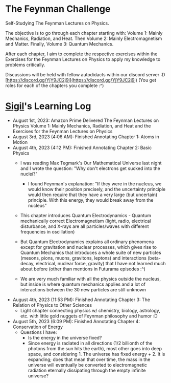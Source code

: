 # The Feynman Challenge

Self-Studying The Feynman Lectures on Physics.

The objective is to go through each chapter starting with: Volume 1: Mainly Mechanics, Radiation, and Heat. Then Volume 2: Mainly Electromagnetism and Matter. Finally, Volume 3: Quantum Mechanics.

After each chapter, I aim to complete the respective exercises within the Exercises for the Feynman Lectures on Physics to apply my knowledge to problems critically. 

Discussions will be held with fellow autodidacts within our discord server :D [https://discord.gg/YjY9JC2j9j](https://discord.gg/YjY9JC2j9j) (You get roles for each of the chapters you complete :^)

# [Sigil](https://sigilwen.ca)'s Learning Log

- August 1st, 2023: Amazon Prime Delivered The Feynman Lectures on Physics Volume 1: Mainly Mechanics, Radiation, and Heat and the Exercises for the Feynman Lectures on Physics
- August 3rd, 2023 (4:06 AM): Finished Annotating Chapter 1: Atoms in Motion
- August 4th, 2023 (4:12 PM): Finished Annotating Chapter 2: Basic Physics
    - I was reading Max Tegmark's Our Mathematical Universe last night and I wrote the question: "Why don't electrons get sucked into the nuclei?"
        - I found Feynman's explanation: "If they were in the nucleus, we would know their position precisely, and the uncertainty principle would then require that they have a very large (but uncertain) principle. With this energy, they would break away from the nucleus"
     
    - This chapter introduces Quantum Electrodynamics - Quantum mechanically correct Electromagnetism (light, radio, electrical disturbance, and X-rays are all particles/waves with different frequencies in oscillation)
    - But Quantum Electrodynamics explains all ordinary phenomena except for gravitation and nuclear processes, which gives rise to Quantum Mechanics that introduces a whole suite of new particles (mesons, pions, muons, gravitons, leptons) and interactions (beta-decay, electrical, nuclear force, gravity) that I have not learned much about before (other than mentions in Futurama episodes :^)
    - We are very much familiar with all the physics outside the nucleus, but inside is where quantum mechanics applies and a lot of interactions between the 30 new particles are still unknown
- August 4th, 2023 (11:53 PM): Finished Annotating Chapter 3: The Relation of Physics to Other Sciences
    - Light chapter connecting physics w/ chemistry, biology, astrology, etc. with little gold nuggets of Feynman philosophy and humor :D
- August 5th, 2023 (6:09 PM): Finished Annotating Chapter 4: Conservation of Energy
    - Questions I have:
        - Is the energy in the universe fixed?
        - Since energy is radiated in all directions (1/2 billionth of the photons from the sun hits the earth), most other goes into deep space, and considering 1. The universe has fixed energy + 2. It is expanding; does that mean that over time, the mass in the universe will eventually be converted to electromagnetic radiation eternally dissipating through the empty infinite universe?  


